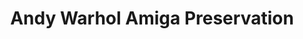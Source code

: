 ---
ee_id: '4103'
site: '1'
type: '2'
url: 2012-029-andy-warhol-amiga-preservation
title: Andy Warhol Amiga Preservation
year: '2014'
display_year: '2011'
medium: Multi-year preservation project
dims:
pitch: Worked with a super chill team to discover and preserve Andy Warhol’s Amiga
  1000 experiments.
ps: Not exactly a “thing i made”, more like a “thing i produced”, but none the less,
  ... my fav project of all time.There iz a really great documentary on the project
  linked above. Def watch, and read the great accompanying text – The Warhol Files
  – if you got an extra 20 min lying around some day. Will give you a good idea of
  the 3 year process that went into this. ;)
live_url:
related: "[4153] [2014-024-the-warhol-files] 2014-024 The Warhol Files"
youtube: https://vimeo.com/92583299
related_code:
imgs: warhol-proposal-2012-029-digital-still-2-database-aw.jpg
subheading:
download:
add_credit:
add_credits: The Carnegie Museum of Art, The Andy Warhol Museum, and The Frank-Ratchye
  STUDIO for Creative Inquiry
commission:
layout: things-i-made
---